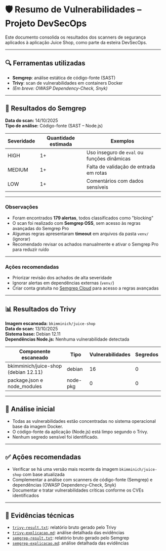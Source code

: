 # 🛡️ Resumo de Vulnerabilidades – Projeto DevSecOps

Este documento consolida os resultados dos scanners de segurança aplicados à aplicação Juice Shop, como parte da esteira DevSecOps.

---

## 🔍 Ferramentas utilizadas

- **Semgrep**: análise estática de código-fonte (SAST)
- **Trivy**: scan de vulnerabilidades em containers Docker
- *(Em breve: OWASP Dependency-Check, Snyk)*

---

## 🧪 Resultados do Semgrep

**Data do scan:** 14/10/2025  
**Tipo de análise:** Código-fonte (SAST – Node.js)

| Severidade | Quantidade estimada | Exemplos                                   |
|------------|----------------------|--------------------------------------------|
| HIGH       | 1+                   | Uso inseguro de `eval` ou funções dinâmicas |
| MEDIUM     | 1+                   | Falta de validação de entrada em rotas     |
| LOW        | 1+                   | Comentários com dados sensíveis            |

---

### Observações

- Foram encontrados **179 alertas**, todos classificados como "blocking"
- O scan foi realizado com **Semgrep OSS**, sem acesso às regras avançadas do Semgrep Pro
- Algumas regras apresentaram **timeout** em arquivos da pasta `venv/` (ignorar)
- Recomendado revisar os achados manualmente e ativar o Semgrep Pro para reduzir ruído

---

### Ações recomendadas

- Priorizar revisão dos achados de alta severidade
- Ignorar alertas em dependências externas (`venv/`)
- Criar conta gratuita no [Semgrep Cloud](https://sg.run/cloud) para acesso a regras avançadas

---

## 📊 Resultados do Trivy

**Imagem escaneada:** `bkimminich/juice-shop`  
**Data do scan:** 13/10/2025  
**Sistema base:** Debian 12.11  
**Dependências Node.js:** Nenhuma vulnerabilidade detectada

| Componente escaneado                  | Tipo     | Vulnerabilidades | Segredos |
|--------------------------------------|----------|------------------|----------|
| bkimminich/juice-shop (debian 12.11) | debian   | 16               | 0        |
| package.json e node_modules          | node-pkg | 0                | 0        |

---

## 🧠 Análise inicial

- Todas as vulnerabilidades estão concentradas no sistema operacional base da imagem Docker.
- O código-fonte da aplicação (Node.js) está limpo segundo o Trivy.
- Nenhum segredo sensível foi identificado.

---

## ✅ Ações recomendadas

- Verificar se há uma versão mais recente da imagem `bkimminich/juice-shop` com base atualizada
- Complementar a análise com scanners de código-fonte (Semgrep) e dependências (OWASP Dependency-Check, Snyk)
- Documentar e tratar vulnerabilidades críticas conforme os CVEs identificados

---

## 📁 Evidências técnicas

- [`trivy-result.txt`](trivy-result.txt): relatório bruto gerado pelo Trivy  
- [`trivy-explicacao.md`](trivy-explicacao.md): análise detalhada das evidências  
- [`semgrep-result.txt`](semgrep-result.txt): relatório bruto gerado pelo Semgrep  
- [`semgrep-explicacao.md`](semgrep-explicacao.md): análise detalhada das evidências
